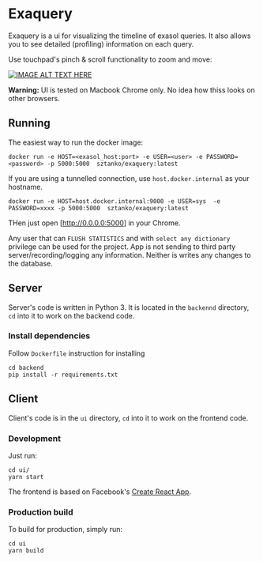 # Exaquery

Exaquery is a ui for visualizing the timeline of exasol queries. It also allows you to see detailed (profiling) information on each query.

Use touchpad's pinch & scroll functionality to zoom and move:

[![IMAGE ALT TEXT HERE](https://img.youtube.com/vi/9c9HCIWPX6w/0.jpg)](https://www.youtube.com/watch?v=9c9HCIWPX6w)

**Warning:** UI is tested on Macbook Chrome only. No idea how thiss looks on other browsers.

## Running

The easiest way to run the docker image:

```shell
docker run -e HOST=<exasol_host:port> -e USER=<user> -e PASSWORD=<password> -p 5000:5000  sztanko/exaquery:latest
```

If you are using a tunnelled connection, use `host.docker.internal` as your hostname.
```shell
docker run -e HOST=host.docker.internal:9000 -e USER=sys  -e PASSWORD=xxxx -p 5000:5000  sztanko/exaquery:latest
```

THen just open [http://0.0.0.0:5000] in your Chrome.

Any user that can `FLUSH STATISTICS` and with `select any dictionary` privilege can be used for the project. App is not sending to third party server/recording/logging any information. Neither is writes any changes to the database.

## Server

Server's code is written in Python 3. It is located in the `backennd` directory, `cd` into it to work on the backend code.

### Install dependencies

Follow `Dockerfile` instruction for installing

```shell
cd backend
pip install -r requirements.txt
```


## Client

Client's code is in the `ui` directory, `cd` into it to work on the frontend code.

### Development

Just run:

```shell
cd ui/
yarn start
```

The frontend is based on Facebook's [Create React App](https://facebook.github.io/create-react-app/).


### Production build

To build for production, simply run:

```shell
cd ui
yarn build
```